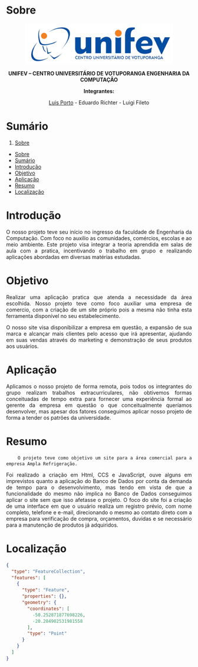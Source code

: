 # Sobre
<div class="about" align="center">
<a class="unifev" href="https://www.unifev.edu.br/" title="Unifev"><img src="images/unifev.png" width="400px"></a>

<strong>UNIFEV – CENTRO UNIVERSITÁRIO DE VOTUPORANGA ENGENHARIA DA COMPUTAÇÃO</strong>
  
<strong>Integrantes:</strong>
  
[Luis Porto](https://github.com/oluuiss) - Eduardo Richter - Luigi Fileto

</div>

# Sumário
01. [Sobre](#sobre)
- [Sobre](#sobre)
- [Sumário](#sumário)
- [Introdução](#introdução)
- [Objetivo](#objetivo)
- [Aplicação](#aplicação)
- [Resumo](#resumo)
- [Localização](#localização)

<div class="project" align="justify">

# Introdução
O nosso projeto teve seu início no ingresso da faculdade de Engenharia da Computação. Com foco no auxilio as comunidades, comércios, escolas e ao meio ambiente. Este projeto visa integrar a teoria aprendida em salas de aula com a pratica, incentivando o trabalho em grupo e realizando aplicações abordadas em diversas matérias estudadas.

# Objetivo
Realizar uma aplicação pratica que atenda a necessidade da área escolhida. Nosso projeto teve como foco auxiliar uma empresa de comercio, com a criação de um site próprio pois a mesma não tinha esta ferramenta disponível no seu estabelecimento.

O nosso site visa disponibilizar a empresa em questão, a expansão de sua marca e alcançar mais clientes pelo acesso que irá apresentar, ajudando em suas vendas através do marketing e demonstração de seus produtos aos usuários. 

# Aplicação
Aplicamos o nosso projeto de forma remota, pois todos os integrantes do grupo realizam trabalhos extracurriculares, não obtivemos formas conceituadas de tempo extra para fornecer uma experiência formal ao gerente da empresa em questão o que conceitualmente queríamos desenvolver, mas apesar dos fatores conseguimos aplicar nosso projeto de forma a tender os patrões da universidade.

# Resumo
		O projeto teve como objetivo um site para a área comercial para a empresa Ampla Refrigeração.
Foi realizado a criação em Html, CCS e JavaScript, ouve alguns em imprevistos quanto a aplicação do Banco de Dados por conta da demanda de tempo para o desenvolvimento, mas tendo em vista de que a funcionalidade do mesmo não implica no Banco de Dados conseguimos aplicar o site sem que isso afetasse o projeto.
O foco do site foi a criação de uma interface em que o usuário realiza um registro prévio, com nome completo, telefone e e-mail, direcionando o mesmo ao contato direto com a empresa para verificação de compra, orçamentos, duvidas e se necessário para a manutenção de produtos já adquiridos.
</div>

# Localização

```geojson
{
  "type": "FeatureCollection",
  "features": [
    {
      "type": "Feature",
      "properties": {},
      "geometry": {
        "coordinates": [
          -50.252871877698226,
          -20.284902531981558
        ],
        "type": "Point"
      }
    }
  ]
}
